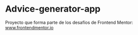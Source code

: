 # Advice-generator-app
Proyecto que forma parte de los desafíos de Frontend Mentor: www.frontendmentor.io
